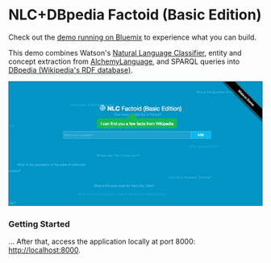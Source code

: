 # NLC+DBpedia Factoid (Basic Edition)
Check out the [demo running on Bluemix](http://nlc-factoid-assistant.mybluemix.net/) to experience what you can build.

This demo combines Watson's [Natural Language Classifier](https://www.ibm.com/smarterplanet/us/en/ibmwatson/developercloud/nl-classifier.html), entity and concept extraction from [AlchemyLanguage](https://www.ibm.com/smarterplanet/us/en/ibmwatson/developercloud/alchemy-language.html), and SPARQL queries into [DBpedia (Wikipedia's RDF database)](http://www.dbpedia.org).

[![](wiki/media/nlc_factoid_screenshot.jpg)](http://nlc-factoid-assistant.mybluemix.net/)


### Getting Started
...
After that, access the application locally at port 8000: [http://localhost:8000](http://localhost:8000). 






